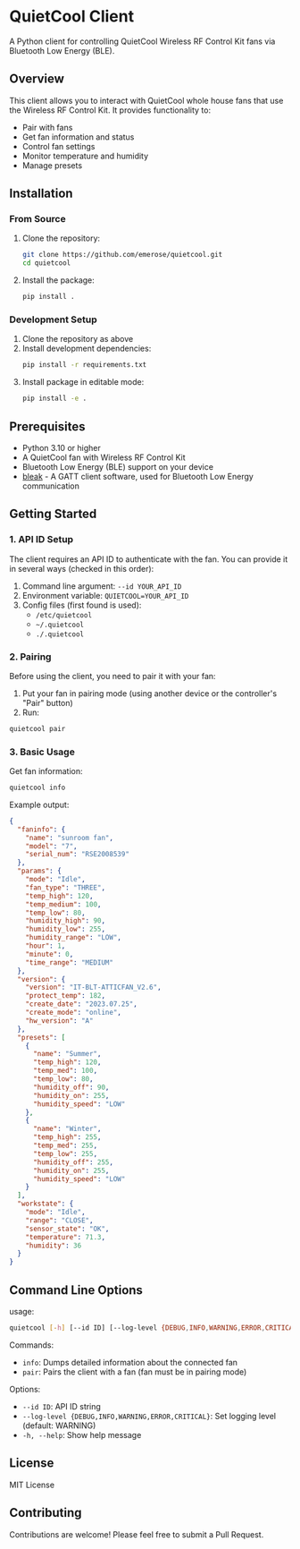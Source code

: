 # QuietCool Client

A Python client for controlling QuietCool Wireless RF Control Kit fans via Bluetooth Low Energy (BLE).

## Overview

This client allows you to interact with QuietCool whole house fans that use the Wireless RF Control Kit. It provides functionality to:

- Pair with fans
- Get fan information and status
- Control fan settings
- Monitor temperature and humidity
- Manage presets

## Installation

### From Source

1. Clone the repository:

   ```bash
   git clone https://github.com/emerose/quietcool.git
   cd quietcool
   ```

2. Install the package:
   ```bash
   pip install .
   ```

### Development Setup

1. Clone the repository as above
2. Install development dependencies:
   ```bash
   pip install -r requirements.txt
   ```
3. Install package in editable mode:
   ```bash
   pip install -e .
   ```

## Prerequisites

- Python 3.10 or higher
- A QuietCool fan with Wireless RF Control Kit
- Bluetooth Low Energy (BLE) support on your device
- [bleak](https://github.com/hbldh/bleak) - A GATT client software, used for Bluetooth Low Energy communication

## Getting Started

### 1. API ID Setup

The client requires an API ID to authenticate with the fan. You can provide it in several ways (checked in this order):

1. Command line argument: `--id YOUR_API_ID`
2. Environment variable: `QUIETCOOL=YOUR_API_ID`
3. Config files (first found is used):
   - `/etc/quietcool`
   - `~/.quietcool`
   - `./.quietcool`

### 2. Pairing

Before using the client, you need to pair it with your fan:

1. Put your fan in pairing mode (using another device or the controller's "Pair" button)
2. Run:

```bash
quietcool pair
```

### 3. Basic Usage

Get fan information:

```bash
quietcool info
```

Example output:

```json
{
  "faninfo": {
    "name": "sunroom fan",
    "model": "7",
    "serial_num": "RSE2008539"
  },
  "params": {
    "mode": "Idle",
    "fan_type": "THREE",
    "temp_high": 120,
    "temp_medium": 100,
    "temp_low": 80,
    "humidity_high": 90,
    "humidity_low": 255,
    "humidity_range": "LOW",
    "hour": 1,
    "minute": 0,
    "time_range": "MEDIUM"
  },
  "version": {
    "version": "IT-BLT-ATTICFAN_V2.6",
    "protect_temp": 182,
    "create_date": "2023.07.25",
    "create_mode": "online",
    "hw_version": "A"
  },
  "presets": [
    {
      "name": "Summer",
      "temp_high": 120,
      "temp_med": 100,
      "temp_low": 80,
      "humidity_off": 90,
      "humidity_on": 255,
      "humidity_speed": "LOW"
    },
    {
      "name": "Winter",
      "temp_high": 255,
      "temp_med": 255,
      "temp_low": 255,
      "humidity_off": 255,
      "humidity_on": 255,
      "humidity_speed": "LOW"
    }
  ],
  "workstate": {
    "mode": "Idle",
    "range": "CLOSE",
    "sensor_state": "OK",
    "temperature": 71.3,
    "humidity": 36
  }
}
```

## Command Line Options

usage:

```bash
quietcool [-h] [--id ID] [--log-level {DEBUG,INFO,WARNING,ERROR,CRITICAL}] [command]
```

Commands:

- `info`: Dumps detailed information about the connected fan
- `pair`: Pairs the client with a fan (fan must be in pairing mode)

Options:

- `--id ID`: API ID string
- `--log-level {DEBUG,INFO,WARNING,ERROR,CRITICAL}`: Set logging level (default: WARNING)
- `-h, --help`: Show help message

## License

MIT License

## Contributing

Contributions are welcome! Please feel free to submit a Pull Request.
